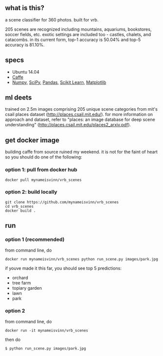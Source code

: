 ## what is this?
a scene classifier for 360 photos. built for vrb.

205 scenes are recognized including mountains, aquariums, bookstores, soccer fields, etc. exotic settings are included too - castles, chalets, and catacombs. in its current form, top-1 accuracy is 50.04% and top-5 accuracy is 81.10%. 

## specs
* Ubuntu 14.04
* [Caffe](http://caffe.berkeleyvision.org/)
* [Numpy](http://www.numpy.org/), [SciPy](https://www.scipy.org/), [Pandas](http://pandas.pydata.org/), [Scikit Learn](http://scikit-learn.org/), [Matplotlib](http://matplotlib.org/)

## ml deets
trained on 2.5m images comprising 205 unique scene categories from mit's csail places dataset (http://places.csail.mit.edu/). for more information on approach and dataset, refer to "places: an image database for deep scene understanding" (http://places.csail.mit.edu/places2_arxiv.pdf).


## get docker image

building caffe from source ruined my weekend. it is not for the faint of heart so you should do one of the following:

### option 1: pull from docker hub

```
docker pull mynameisvinn/vrb_scenes
```

### option 2: build locally
```
git clone https://github.com/mynameisvinn/vrb_scenes
cd vrb_scenes
docker build .
```

## run

### option 1 (recommended)

from command line, do

```
docker run mynameisvinn/vrb_scenes python run_scene.py images/park.jpg

```
if youve made it this far, you should see top 5 predictions: 

* orchard
* tree farm
* topiary garden
* lawn
* park

### option 2

from command line, do

```
docker run -it mynameisvinn/vrb_scenes
```

then do

```
$ python run_scene.py images/park.jpg
```
